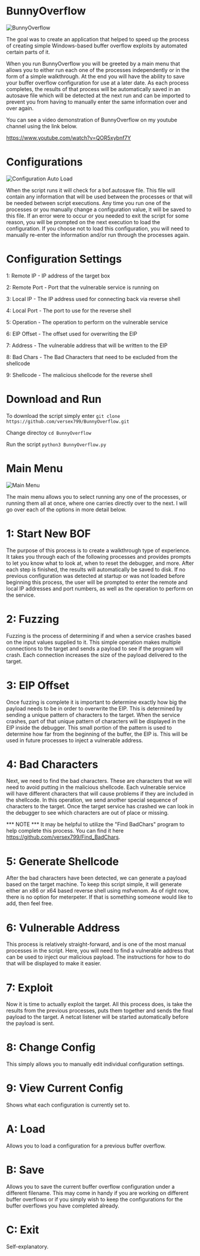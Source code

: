# BunnyOverflow

![BunnyOverflow](https://github.com/versex799/BunnyOverflow/blob/master/Screenshots/BunnyOverFlowBanner.png)

The goal was to create an application that helped to speed up the process of creating simple Windows-based buffer overflow exploits by automated certain parts of it. 

When you run BunnyOverflow you will be greeted by a main menu that allows you to either run each one of the processes independently or in the form of a simple walkthrough.
At the end you will have the ability to save your buffer overflow configuration for use at a later date. As each process completes, the results of that process will be 
automatically saved in an autosave file which will be detected at the next run and can be imported to prevent you from having to manually enter the same information over
and over again.

You can see a video demonstration of BunnyOverflow on my youtube channel using the link below.

https://www.youtube.com/watch?v=QOR5xybnf7Y

# Configurations

![Configuration Auto Load](https://github.com/versex799/BunnyOverflow/blob/master/Screenshots/AutoLoadConfig.png)

When the script runs it will check for a bof.autosave file. This file will contain any information that will be used between the processes or that will be needed
between script executions. Any time you run one of the processes or you manually change a configuration value, it will be saved to this file. If an error were to
occur or you needed to exit the script for some reason, you will be prompted on the next execution to load the configuration. If you choose not to load this
configuration, you will need to manually re-enter the information and/or run through the processes again.

# Configuration Settings

  1: Remote IP - IP address of the target box
  
  2: Remote Port - Port that the vulnerable service is running on
  
  3: Local IP - The IP address used for connecting back via reverse shell
  
  4: Local Port - The port to use for the reverse shell
  
  5: Operation - The operation to perform on the vulnerable service
  
  6: EIP Offset - The offset used for overwriting the EIP
  
  7: Address - The vulnerable address that will be written to the EIP
  
  8: Bad Chars - The Bad Characters that need to be excluded from the shellcode
  
  9: Shellcode - The malicious shellcode for the reverse shell

# Download and Run

To download the script simply enter `git clone https://github.com/versex799/BunnyOverflow.git`

Change directoy `cd BunnyOverflow`

Run the script `python3 BunnyOverflow.py`


# Main Menu

![Main Menu](https://github.com/versex799/BunnyOverflow/blob/master/Screenshots/MainMenu.png)

The main menu allows you to select running any one of the processes, or running them all at once, where one carries directly over to the next. I will go over each
of the options in more detail below. 

# 1: Start New BOF
 
The purpose of this process is to create a walkthrough type of experience. It takes you through each of the following processes and provides prompts to let you know
what to look at, when to reset the debugger, and more. After each step is finished, the results will automatically be saved to disk. If no previous configuration was
detected at startup or was not loaded before beginning this process, the user will be prompted to enter the remote and local IP addresses and port numbers, as well as
the operation to perform on the service. 

# 2: Fuzzing

Fuzzing is the process of determining if and when a service crashes based on the input values supplied to it. This simple operation makes multiple connections to the
target and sends a payload to see if the program will crash. Each connection increases the size of the payload delivered to the target. 

# 3: EIP Offset

Once fuzzing is complete it is important to determine exactly how big the payload needs to be in order to overwrite the EIP. This is determined by sending a unique
pattern of characters to the target. When the service crashes, part of that unique pattern of characters will be displayed in the EIP inside the debugger. This small
portion of the pattern is used to determine how far from the beginning of the buffer, the EIP is. This will be used in future processes to inject a vulnerable address.

# 4: Bad Characters

Next, we need to find the bad characters. These are characters that we will need to avoid putting in the malicious shellcode. Each vulnerable service will have different
characters that will cause problems if they are included in the shellcode. In this operation, we send another special sequence of characters to the target. Once the
target service has crashed we can look in the debugger to see which characters are out of place or missing. 

*** NOTE *** It may be helpful to utilize the "Find BadChars" program to help complete this process. You can find it here https://github.com/versex799/Find_BadChars.

# 5: Generate Shellcode

After the bad characters have been detected, we can generate a payload based on the target machine. To keep this script simple, it will generate either an x86 or x64
based reverse shell using msfvenom. As of right now, there is no option for meterpeter. If that is something someone would like to add, then feel free.

# 6: Vulnerable Address

This process is relatively straight-forward, and is one of the most manual processes in the script. Here, you will need to find a vulnerable address that can be used
to inject our malicious payload. The instructions for how to do that will be displayed to make it easier. 

# 7: Exploit

Now it is time to actually exploit the target. All this process does, is take the results from the previous processes, puts them together and sends the final payload to
the target. A netcat listener will be started automatically before the payload is sent.

# 8: Change Config

This simply allows you to manually edit individual configuration settings.

# 9: View Current Config

Shows what each configuration is currently set to.

# A: Load

Allows you to load a configuration for a previous buffer overflow.

# B: Save

Allows you to save the current buffer overflow configuration under a different filename. This may come in handy if you are working on different buffer overflows
or if you simply wish to keep the configurations for the buffer overflows you have completed already.

# C: Exit

Self-explanatory. 
